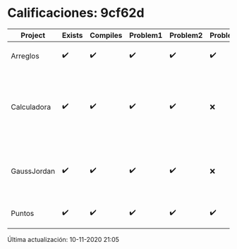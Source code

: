 # Calificaciones: 9cf62d
|Project|Exists|Compiles|Problem1|Problem2|Problem3|Extra|Grade|CommitHash|CommitDate|CheckDate|DueDate|Comments|
|-|-|-|-|-|-|-|-|-|-|-|-|-|
|Arreglos|✔️|✔️|✔️|✔️|✔️|✔️|10.0|1cbb6970e3e0606715ec0ba7a66e8581571c7353|22-10-2020 20:18:14|27-10-2020 22:19:36|22-10-2020 21:00:00|///|
|Calculadora|✔️|✔️|✔️|✔️|❌|❌|9.0|4436a98e69ba41732c4e3f5ed8a1ec2d42ca5233|08-10-2020 21:35:59|15-10-2020 21:23:40|15-10-2020 21:00:00|No implementa la operación división/No acepta números flotantes|
|GaussJordan|✔️|✔️|✔️|✔️|❌|✔️|10.0|223be315a44b20b3ba0b5b6bbcce93d62123803f|10-11-2020 08:44:15|10-11-2020 21:04:22|19-11-2020 21:00:00|//No avisa al usuario que el sistema no tiene solución/|
|Puntos|✔️|✔️|✔️|✔️|✔️|✔️|10.0|965c5452cdbc5a0c6ba6d9ffdf745076adde37b9|04-11-2020 19:45:28|04-11-2020 21:01:36|05-11-2020 21:00:00|///|

Última actualización: 10-11-2020 21:05